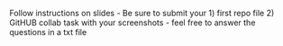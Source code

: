 Follow instructions on slides - 
Be sure to submit your 1) first repo file
                       2) GitHUB  collab task with your screenshots - feel free to answer the questions in  a txt file

